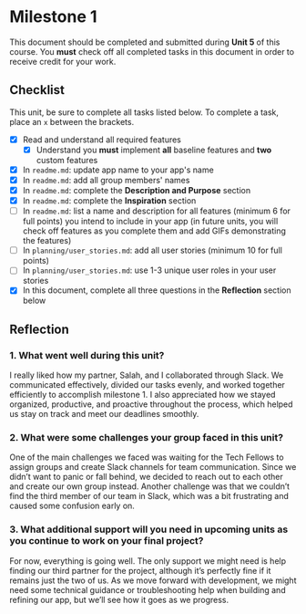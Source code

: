 # Milestone 1

This document should be completed and submitted during **Unit 5** of this course. You **must** check off all completed tasks in this document in order to receive credit for your work.

## Checklist

This unit, be sure to complete all tasks listed below. To complete a task, place an `x` between the brackets.

- [X] Read and understand all required features
  - [X] Understand you **must** implement **all** baseline features and **two** custom features
- [X] In `readme.md`: update app name to your app's name
- [X] In `readme.md`: add all group members' names
- [X] In `readme.md`: complete the **Description and Purpose** section
- [X] In `readme.md`: complete the **Inspiration** section
- [ ] In `readme.md`: list a name and description for all features (minimum 6 for full points) you intend to include in your app (in future units, you will check off features as you complete them and add GIFs demonstrating the features)
- [ ] In `planning/user_stories.md`: add all user stories (minimum 10 for full points)
- [ ] In `planning/user_stories.md`: use 1-3 unique user roles in your user stories
- [X] In this document, complete all three questions in the **Reflection** section below

## Reflection

### 1. What went well during this unit?

I really liked how my partner, Salah, and I collaborated through Slack. We communicated effectively, divided our tasks evenly, and worked together efficiently to accomplish milestone 1. I also appreciated how we stayed organized, productive, and proactive throughout the process, which helped us stay on track and meet our deadlines smoothly.

### 2. What were some challenges your group faced in this unit?

One of the main challenges we faced was waiting for the Tech Fellows to assign groups and create Slack channels for team communication. Since we didn’t want to panic or fall behind, we decided to reach out to each other and create our own group instead. Another challenge was that we couldn’t find the third member of our team in Slack, which was a bit frustrating and caused some confusion early on.

### 3. What additional support will you need in upcoming units as you continue to work on your final project?

For now, everything is going well. The only support we might need is help finding our third partner for the project, although it’s perfectly fine if it remains just the two of us. As we move forward with development, we might need some technical guidance or troubleshooting help when building and refining our app, but we’ll see how it goes as we progress.
